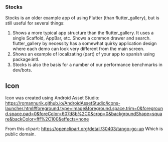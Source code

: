 ### Stocks

Stocks is an older example app of using Flutter (than flutter_gallery), but is still useful for several things:

1. Shows a more typical app structure than the flutter_gallery.  It uses a single Scaffold, AppBar, etc.  Shows a common drawer and search.  flutter_gallery by necessity has a somewhat quirky application design where each demo can look very different from the main screen.
2. Shows an example of localizating (part) of your app to spanish using package:intl.
3. Stocks is also the basis for a number of our performance benchmarks in dev/bots.


## Icon

Icon was created using Android Asset Studio:
https://romannurik.github.io/AndroidAssetStudio/icons-launcher.html#foreground.type=image&foreground.space.trim=0&foreground.space.pad=0&foreColor=607d8b%2C0&crop=0&backgroundShape=square&backColor=fff%2C100&effects=none

From this clipart:
https://openclipart.org/detail/30403/tango-go-up
Which is public domain.

